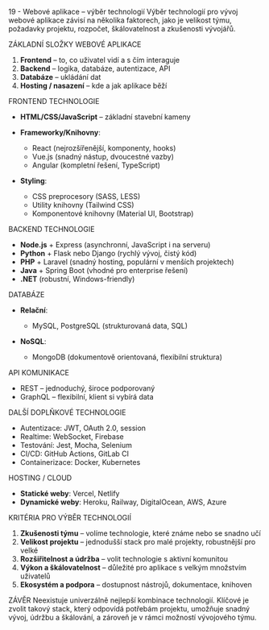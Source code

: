 19 - Webové aplikace – výběr technologií
Výběr technologií pro vývoj webové aplikace závisí na několika faktorech, jako je velikost týmu, požadavky projektu, rozpočet, škálovatelnost a zkušenosti vývojářů.

ZÁKLADNÍ SLOŽKY WEBOVÉ APLIKACE

1. **Frontend** – to, co uživatel vidí a s čím interaguje
2. **Backend** – logika, databáze, autentizace, API
3. **Databáze** – ukládání dat
4. **Hosting / nasazení** – kde a jak aplikace běží

FRONTEND TECHNOLOGIE

* **HTML/CSS/JavaScript** – základní stavební kameny
* **Frameworky/Knihovny**:

  * React (nejrozšířenější, komponenty, hooks)
  * Vue.js (snadný nástup, dvoucestné vazby)
  * Angular (kompletní řešení, TypeScript)
* **Styling**:

  * CSS preprocesory (SASS, LESS)
  * Utility knihovny (Tailwind CSS)
  * Komponentové knihovny (Material UI, Bootstrap)

BACKEND TECHNOLOGIE

* **Node.js** + Express (asynchronní, JavaScript i na serveru)
* **Python** + Flask nebo Django (rychlý vývoj, čistý kód)
* **PHP** + Laravel (snadný hosting, populární v menších projektech)
* **Java** + Spring Boot (vhodné pro enterprise řešení)
* **.NET** (robustní, Windows-friendly)

DATABÁZE

* **Relační**:

  * MySQL, PostgreSQL (strukturovaná data, SQL)
* **NoSQL**:

  * MongoDB (dokumentově orientovaná, flexibilní struktura)

API KOMUNIKACE

* REST – jednoduchý, široce podporovaný
* GraphQL – flexibilní, klient si vybírá data

DALŠÍ DOPLŇKOVÉ TECHNOLOGIE

* Autentizace: JWT, OAuth 2.0, session
* Realtime: WebSocket, Firebase
* Testování: Jest, Mocha, Selenium
* CI/CD: GitHub Actions, GitLab CI
* Containerizace: Docker, Kubernetes

HOSTING / CLOUD

* **Statické weby**: Vercel, Netlify
* **Dynamické weby**: Heroku, Railway, DigitalOcean, AWS, Azure

KRITÉRIA PRO VÝBĚR TECHNOLOGIÍ

1. **Zkušenosti týmu** – volíme technologie, které známe nebo se snadno učí
2. **Velikost projektu** – jednodušší stack pro malé projekty, robustnější pro velké
3. **Rozšiřitelnost a údržba** – volit technologie s aktivní komunitou
4. **Výkon a škálovatelnost** – důležité pro aplikace s velkým množstvím uživatelů
5. **Ekosystém a podpora** – dostupnost nástrojů, dokumentace, knihoven

ZÁVĚR
Neexistuje univerzálně nejlepší kombinace technologií. Klíčové je zvolit takový stack, který odpovídá potřebám projektu, umožňuje snadný vývoj, údržbu a škálování, a zároveň je v rámci možností vývojového týmu.


